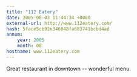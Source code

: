 ```yaml
---
title: "112 Eatery"
date: 2005-08-03 11:44:34 +0000
external-url: http://www.112eatery.com/
hash: 5face5cb92e346848fa683741bcbd4ad
annum:
    year: 2005
    month: 08
hostname: www.112eatery.com
---
```


Great restaurant in downtown -- wonderful menu.
